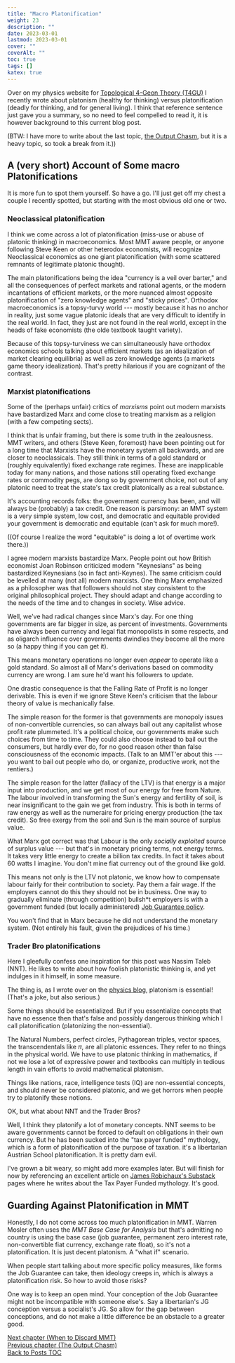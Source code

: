 ```yaml
---
title: "Macro Platonification"
weight: 23
description: ""
date: 2023-03-01
lastmod: 2023-03-01
cover: ""
coverAlt: ""
toc: true
tags: []
katex: true
---
```


Over on my physics website for 
[Topological 4-Geon Theory (T4GU)](https://t4gu.gitlab.io/t4gu/blog/18_plates_and_socks/) I recently wrote about 
platonism (healthy for thinking) versus platonification (deadly for thinking, and for 
general living). I think that reference sentence just gave you a summary, so no need 
to feel compelled to read it, it is however background to this current blog post.

(BTW: I have more to write about the last topic, [the Output Chasm](../21_outputchasm), but it is a heavy topic, so took a break from it.))

## A (very short) Account of Some macro Platonifications

It is more fun to spot them yourself. So have a go.  I'll just get off my chest a 
couple I recently spotted, but starting with the most obvious old one or two.

### Neoclassical platonification

I think we come across a lot of platonification (miss-use or abuse of platonic 
thinking) in macroeconomics. Most MMT aware people, or anyone following Steve Keen 
or other heterodox economists, will recognize Neoclassical economics as one giant 
platonification (with some scattered remnants of legitimate platonic thought).

The main platonifications being the idea "currency is a veil over barter," and all 
the consequences of perfect markets and rational agents, or the modern incantations 
of efficient markets, or the more nuanced almost opposite platonification of 
"zero knowledge agents" and "sticky prices". Orthodox macroeconomics is a topsy-turvy 
world --- mostly because it has no anchor in reality, just some vague platonic ideals 
that are very difficult to identify in the real world. In fact, they just are not 
found in the real world, except in the heads of fake economists (the olde textbook taught 
variety).

Because of this topsy-turviness we can simultaneously have orthodox economics schools 
talking about efficient markets (as an idealization of market clearing equilibria) 
as well as zero knowledge agents (a markets game theory idealization). That's pretty 
hilarious if you are cognizant of the contrast.


### Marxist platonifications

Some of the (perhaps unfair) critics of *marxisms* point out modern marxists have 
bastardized Marx and come close to treating marxism as a religion (with a few 
competing sects). 

I think that is unfair framing, but there is some truth in the zealousness. MMT 
writers, and others (Steve Keen, foremost) have been pointing out for a long time 
that Marxists have the monetary system all backwards, and are closer to 
neoclassicals.
They still think in terms of a gold standard or (roughly equivalently) fixed exchange 
rate regimes.  These are inapplicable today for many nations, and those nations still 
operating fixed exchange rates or commodity pegs, are dong so by government choice, 
not out of any platonic need to treat the state's tax credit platonically as a real 
substance.

It's accounting records folks: the government currency has been, and will always be 
(probably) a tax credit.  One reason is parsimony: an MMT system is a very simple 
system, low cost, and democratic and equitable provided your government is democratic 
and equitable (can't ask for much more!).  

((Of course I realize the word "equitable" is doing a lot of overtime work there.))

I agree modern marxists bastardize Marx. People point out how British economist Joan 
Robinson criticized modern "Keynesians" as being bastardized Keynesians (so in fact 
anti-Keynes).  The same criticism could be levelled at many (not all) modern 
marxists.  One thing Marx emphasized as a philosopher was that followers should not 
stay consistent to the original philosophical project. They should adapt and change 
according to the needs of the time and to changes in society. Wise advice.

Well, we've had radical changes since Marx's day. For one thing governments are far 
bigger in size, as percent of investments. Governments have always been currency and 
legal fiat monopolists in some respects, and as oligarch influence over governments 
dwindles they become all the more so (a happy thing if you can get it).

This means monetary operations no longer even *appear* to operate like a gold standard. 
So  almost all of Marx's derivations based on commodity currency are wrong. I am sure 
he'd want his followers to update.

One drastic consequence is that the Falling Rate of Profit is no longer derivable. 
This is even if we ignore Steve Keen's criticism that the labour theory of value is 
mechanically false.

The simple reason for the former is that governments are monopoly issues of 
non-convertible currencies, so can always bail out any capitalist whose profit rate 
plummeted. It's a political choice, our governments make such choices from time to 
time.
They could also choose instead to bail out the consumers, but hardly ever do, for no 
good reason other than false consciousness of the economic impacts. (Talk to an 
MMT'er about this --- you want to bail out people who do, or organize, productive 
work, not the rentiers.)

The simple reason for the latter (fallacy of the LTV) is that energy is a major input 
into production, and we get most of our energy for free from Nature. The labour 
involved in transforming the Sun's energy and fertility of soil, is near 
insignificant to the gain we get from industry. This is both in terms of raw energy 
as well as the numeraire for pricing energy production (the tax credit). So free 
exergy from the soil and Sun is the main source of surplus value.

What Marx got correct was that Labour is the only *socially exploited* source of 
surplus value --- but that's in monetary pricing terms, not energy terms. It takes 
very little energy to create a billion tax credits. In fact it takes about 60 watts I 
imagine. You don't mine fiat currency out of the ground like gold.

This means not only is the LTV not platonic, we know how to compensate labour fairly 
for their contribution to society. Pay them a fair wage. If the employers cannot do 
this they should not be in business. One way to gradually eliminate (through 
competition) bullsh*t employers is with a government funded (but locally 
administered) 
[Job Guarantee policy](https://pavlina-tcherneva.net/job-guarantee-faq/).

You won't find that in Marx because he did not understand the monetary system. 
(Not entirely his fault, given the prejudices of his time.)


### Trader Bro platonifications

Here I gleefully confess one inspiration for this post was Nassim Taleb (NNT). He 
likes to write about how foolish platonistic thinking is, and yet indulges in it 
himself, in some measure.

The thing is, as I wrote over on the 
[physics blog](https://t4gu.gitlab.io/t4gu/blog/18_plates_and_socks/),
platonism is essential!
(That's a joke, but also serious.)

Some things should be essentialized. But if you essentialize concepts that have 
no essence then that's false and possibly dangerous thinking which I call 
platonification (platonizing the non-essential).

The Natural Numbers, perfect circles, Pythagorean triples, vector spaces, the 
transcendentals like $\pi$, are all platonic essences. They refer to no things in the 
physical world.  We have to use platonic thinking in mathematics, if not we lose a 
lot of expressive power and textbooks can multiply in tedious length in vain efforts to 
avoid mathematical platonism. 

Things like nations, race, intelligence tests (IQ) are non-essential concepts, and should never be considered platonic, and we get horrors when people try to platonify these notions.

OK, but what about NNT and the Trader Bros?

Well, I think they platonify a lot of monetary concepts. NNT seems to be aware 
governments cannot be forced to default on obligations in their own currency. But he 
has been sucked into the "tax payer funded" mythology, which is a form of 
platonification of the purpose of taxation.  it's a libertarian Austrian School 
platonification. It is pretty darn evil.

I've grown a bit weary, so might add more examples later. But will finish for now by referencing an excellent article on [James Robichaux\'s Substack](https://jamesarobichaux.substack.com/p/the-tax-to-spend-myth-fuels-hatred) 
pages where he writes about the Tax Payer Funded mythology. It's good.


## Guarding Against Platonification in MMT

Honestly, I do not come across too much platonification in MMT.  Warren Mosler often 
uses the *MMT Base Case for Analysis* but that's admitting no country is using the base 
case (job guarantee, permanent zero interest rate, non-convertible fiat currency, 
exchange rate float), so it's not a platonification. It is just decent platonism. 
A "what if" scenario.

When people start talking about more specific policy measures, like forms the Job 
Guarantee can take, then ideology creeps in, which is always a platonification risk. So 
how to avoid those risks?

One way is to keep an open mind. Your conception of the Job Guarantee might not be 
incompatible with someone else's. Say a libertarian's JG conception versus a 
socialist's JG.  So allow for the gap between conceptions, and do not make a little 
difference be an obstacle to a greater good.


 
[Next chapter (When to Discard MMT)](../23_mmtfornow)    
[Previous chapter (The Output Chasm)](../21_outputchasm)  
[Back to Posts TOC](../)

